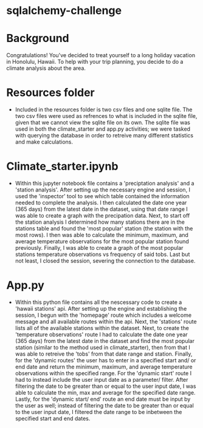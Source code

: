 # sqlalchemy-challenge
# Background
Congratulations! You've decided to treat yourself to a long holiday vacation in Honolulu, Hawaii. To help with your trip planning, you decide to do a climate analysis about the area.

# Resources folder
- Included in the resources folder is two csv files and one sqlite file. The two csv files were used as refrences to what is included in the sqlite file, given that we cannot view the sqlite file on its own.
The sqlite file was used in both the climate_starter and app.py activities; we were tasked with querying the database in order to retreive many different statistics and make calculations.

# Climate_starter.ipynb
- Within this jupyter notebook file contains a 'preciptation analysis' and a 'station analysis'. After setting up the necessary engine and session, I used the 'inspector' tool to see which table contained the information needed to complete the analysis. I then calculated the date one year (365 days) from the latest date in the dataset, using that date range I was able to create a graph with the precipation data. Next, to start off the station analysis I determined how many stations there are in the stations table and found the 'most popular' station (the station with the most rows). I then was able to calculate the minimum, maximum, and average temperature observations for the most popular station found previously. Finally, I was able to create a graph of the most popular stations temperature observations vs frequency of said tobs. Last but not least, I closed the session, severing the connection to the database.

# App.py
- Within this python file contains all the nescessary code to create a 'hawaii stations' api. After setting up the engine and establishing the session, I begun with the 'homepage' route which includes a welcome message and all available routes within the api. Next, the 'stations' route lists all of the available stations within the dataset. Next, to create the 'temperature observations' route I had to calculate the date one year (365 days) from the latest date in the dataset and find the most popular station (similar to the method used in climate_starter), then from that I was able to retreive the 'tobs' from that date range and station. Finally, for the 'dynamic routes' the user has to enter in a specified start and/ or end date and return the minimum, maximum, and average temperature observations within the specified range. For the 'dynamic start' route I had to instead include the user input date as a parameter/ filter. After filtering the date to be greater than or equal to the user input date, I was able to calculate the min, max and average for the specified date range. Lastly, for the 'dynamic start/ end' route an end date must be input by the user as well; instead of filtering the date to be greater than or equal to the user input date, I filtered the date range to be inbetween the specified start and end dates. 
